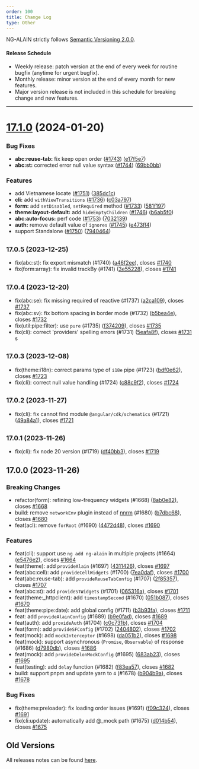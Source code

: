 ```yaml
---
order: 100
title: Change Log
type: Other
---
```


NG-ALAIN strictly follows [Semantic Versioning 2.0.0](http://semver.org/lang/zh-CN/).

#### Release Schedule

* Weekly release: patch version at the end of every week for routine bugfix (anytime for urgent bugfix).
* Monthly release: minor version at the end of every month for new features.
* Major version release is not included in this schedule for breaking change and new features.

---

# [17.1.0](https://github.com/ng-alain/delon/compare/17.0.5...17.1.0) (2024-01-20)

### Bug Fixes

* **abc:reuse-tab:** fix keep open order ([#1743](https://github.com/ng-alain/delon/issues/1743)) ([e17f5e7](https://github.com/ng-alain/delon/commit/e17f5e7813ff1da26ce4bada81c5b098bc190b8c))
* **abc:st:** corrected error null value syntax ([#1744](https://github.com/ng-alain/delon/issues/1744)) ([69bb0bb](https://github.com/ng-alain/delon/commit/69bb0bb432b100cf8a6c5ec87e0fd28dd2923d7d))

### Features

* add Vietnamese locate ([#1751](https://github.com/ng-alain/delon/issues/1751)) ([385dc1c](https://github.com/ng-alain/delon/commit/385dc1c716327e899f5e61d9823c3deba26ee4bf))
* **cli:** add `withViewTransitions` ([#1736](https://github.com/ng-alain/delon/issues/1736)) ([c03a797](https://github.com/ng-alain/delon/commit/c03a797c9fb2405acb8455e9c236f23296577c0e))
* **form:** add `setDisabled`, `setRequired` method ([#1733](https://github.com/ng-alain/delon/issues/1733)) ([581f197](https://github.com/ng-alain/delon/commit/581f197be67e33189aee44b31465fb8b6d21c640))
* **theme:layout-default:** add `hideEmptyChildren` ([#1746](https://github.com/ng-alain/delon/issues/1746)) ([b6ab5f0](https://github.com/ng-alain/delon/commit/b6ab5f01c18d1668989925377da84b467aa8ee27))
* **abc:auto-focus:** perf code ([#1753](https://github.com/ng-alain/delon/issues/1753)) ([7032139](https://github.com/ng-alain/delon/commit/7032139472381e5f4619dc0b71c31e43a986965b))
* **auth:** remove default value of `ignores` ([#1745](https://github.com/ng-alain/delon/issues/1745)) ([e473ff4](https://github.com/ng-alain/delon/commit/e473ff4efc4299a7f2cb2e96dd44fdefedae8e82))
* support Standalone ([#1750](https://github.com/ng-alain/delon/issues/1750)) ([7940464](https://github.com/ng-alain/delon/commit/7940464f69f93f3a1c3013a916d29f73146516d9))


## <small>17.0.5 (2023-12-25)</small>

* fix(abc:st): fix export mismatch (#1740) ([a46f2ee](https://github.com/ng-alain/delon/commit/a46f2ee)), closes [#1740](https://github.com/ng-alain/delon/issues/1740)
* fix(form:array): fix invalid trackBy (#1741) ([3e55228](https://github.com/ng-alain/delon/commit/3e55228)), closes [#1741](https://github.com/ng-alain/delon/issues/1741)


## <small>17.0.4 (2023-12-20)</small>

* fix(abc:se): fix missing required of reactive (#1737) ([a2ca109](https://github.com/ng-alain/delon/commit/a2ca109)), closes [#1737](https://github.com/ng-alain/delon/issues/1737)
* fix(abc:sv): fix bottom spacing in border mode (#1732) ([b5bea4e](https://github.com/ng-alain/delon/commit/b5bea4e)), closes [#1732](https://github.com/ng-alain/delon/issues/1732)
* fix(util:pipe:filter): use `pure` (#1735) ([f374209](https://github.com/ng-alain/delon/commit/f374209)), closes [#1735](https://github.com/ng-alain/delon/issues/1735)
* fix(cli): correct 'providers' spelling errors (#1731) ([5eafa8f](https://github.com/ng-alain/delon/commit/5eafa8f)), closes [#1731](https://github.com/ng-alain/delon/issues/1731)
s

## <small>17.0.3 (2023-12-08)</small>

* fix(theme:i18n): correct params type of `i18e` pipe (#1723) ([bdf0e62](https://github.com/ng-alain/delon/commit/bdf0e62)), closes [#1723](https://github.com/ng-alain/delon/issues/1723)
* fix(cli): correct null value handling (#1724) ([c88c9f2](https://github.com/ng-alain/delon/commit/c88c9f2)), closes [#1724](https://github.com/ng-alain/delon/issues/1724)


## <small>17.0.2 (2023-11-27)</small>

* fix(cli): fix cannot find module `@angular/cdk/schematics` (#1721) ([49a84a1](https://github.com/ng-alain/delon/commit/49a84a1)), closes [#1721](https://github.com/ng-alain/delon/issues/1721)

## <small>17.0.1 (2023-11-26)</small>

* fix(cli): fix node 20 version (#1719) ([df40bb3](https://github.com/ng-alain/delon/commit/df40bb3)), closes [#1719](https://github.com/ng-alain/delon/issues/1719)

## 17.0.0 (2023-11-26)

### Breaking Changes

* refactor(form): refining low-frequency widgets (#1668) ([8ab0e82](https://github.com/ng-alain/delon/commit/8ab0e82)), closes [#1668](https://github.com/ng-alain/delon/issues/1668)
* build: remove `networkEnv` plugin instead of [nnrm](https://github.com/YunYouJun/nnrm/blob/main/README.md) (#1680) ([b7dbc68](https://github.com/ng-alain/delon/commit/b7dbc68)), closes [#1680](https://github.com/ng-alain/delon/issues/1680)
* feat(acl): remove `forRoot` (#1690) ([4472d48](https://github.com/ng-alain/delon/commit/4472d48)), closes [#1690](https://github.com/ng-alain/delon/issues/1690)

### Features

* feat(cli): support use `ng add ng-alain` in multiple projects (#1664) ([e5476e2](https://github.com/ng-alain/delon/commit/e5476e2)), closes [#1664](https://github.com/ng-alain/delon/issues/1664)
* feat(theme): add `provideAlain` (#1697) ([4311426](https://github.com/ng-alain/delon/commit/4311426)), closes [#1697](https://github.com/ng-alain/delon/issues/1697)
* feat(abc:cell): add `provideCellWidgets` (#1700) ([7ea0daf](https://github.com/ng-alain/delon/commit/7ea0daf)), closes [#1700](https://github.com/ng-alain/delon/issues/1700)
* feat(abc:reuse-tab): add `provideReuseTabConfig` (#1707) ([2f85357](https://github.com/ng-alain/delon/commit/2f85357)), closes [#1707](https://github.com/ng-alain/delon/issues/1707)
* feat(abc:st): add `provideSTWidgets` (#1701) ([065316a](https://github.com/ng-alain/delon/commit/065316a)), closes [#1701](https://github.com/ng-alain/delon/issues/1701)
* feat(theme:_httpclient): add `timestampSecond` (#1670) ([051b087](https://github.com/ng-alain/delon/commit/051b087)), closes [#1670](https://github.com/ng-alain/delon/issues/1670)
* feat(theme:pipe:date): add global config (#1711) ([b3b93fa](https://github.com/ng-alain/delon/commit/b3b93fa)), closes [#1711](https://github.com/ng-alain/delon/issues/1711)
* feat: add `provideAlainConfig` (#1689) ([b9e0fad](https://github.com/ng-alain/delon/commit/b9e0fad)), closes [#1689](https://github.com/ng-alain/delon/issues/1689)
* feat(auth): add `provideAuth` (#1704) ([c0c731b](https://github.com/ng-alain/delon/commit/c0c731b)), closes [#1704](https://github.com/ng-alain/delon/issues/1704)
* feat(form): add `provideSFConfig` (#1702) ([2404802](https://github.com/ng-alain/delon/commit/2404802)), closes [#1702](https://github.com/ng-alain/delon/issues/1702)
* feat(mock): add `mockInterceptor` (#1698) ([da051b2](https://github.com/ng-alain/delon/commit/da051b2)), closes [#1698](https://github.com/ng-alain/delon/issues/1698)
* feat(mock): support asynchronous (`Promise`, `Observable`) of response (#1686) ([d7980db](https://github.com/ng-alain/delon/commit/d7980db)), closes [#1686](https://github.com/ng-alain/delon/issues/1686)
* feat(mock): add `provideDelonMockConfig` (#1695) ([683ab23](https://github.com/ng-alain/delon/commit/683ab23)), closes [#1695](https://github.com/ng-alain/delon/issues/1695)
* feat(testing): add `delay` function (#1682) ([f83ea57](https://github.com/ng-alain/delon/commit/f83ea57)), closes [#1682](https://github.com/ng-alain/delon/issues/1682)
* build: support pnpm and update yarn to `4` (#1678) ([b904b9a](https://github.com/ng-alain/delon/commit/b904b9a)), closes [#1678](https://github.com/ng-alain/delon/issues/1678)

### Bug Fixes

* fix(theme:preloader): fix loading order issues (#1691) ([f09c324](https://github.com/ng-alain/delon/commit/f09c324)), closes [#1691](https://github.com/ng-alain/delon/issues/1691)
* fix(cli:update): automatically add @_mock path (#1675) ([d014b54](https://github.com/ng-alain/delon/commit/d014b54)), closes [#1675](https://github.com/ng-alain/delon/issues/1675)

## Old Versions

All releases notes can be found [here](https://github.com/ng-alain/ng-alain/releases).
